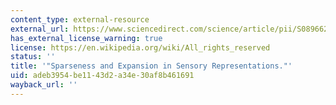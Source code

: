 ```yaml
---
content_type: external-resource
external_url: https://www.sciencedirect.com/science/article/pii/S0896627314006461
has_external_license_warning: true
license: https://en.wikipedia.org/wiki/All_rights_reserved
status: ''
title: '"Sparseness and Expansion in Sensory Representations."'
uid: adeb3954-be11-43d2-a34e-30af8b461691
wayback_url: ''
---
```

